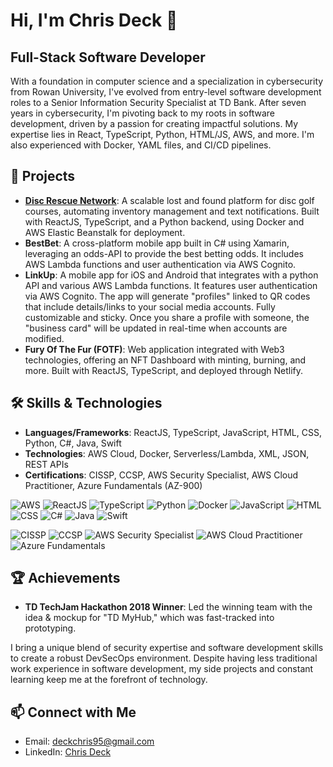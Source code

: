 # Hi, I'm Chris Deck 👋

## Full-Stack Software Developer

With a foundation in computer science and a specialization in cybersecurity from Rowan University, I've evolved from entry-level software development roles to a Senior Information Security Specialist at TD Bank. After seven years in cybersecurity, I'm pivoting back to my roots in software development, driven by a passion for creating impactful solutions. My expertise lies in React, TypeScript, Python, HTML/JS, AWS, and more. I'm also experienced with Docker, YAML files, and CI/CD pipelines. 

## 🚀 Projects

- **[Disc Rescue Network](https://discrescuenetwork.com)**: A scalable lost and found platform for disc golf courses, automating inventory management and text notifications. Built with ReactJS, TypeScript, and a Python backend, using Docker and AWS Elastic Beanstalk for deployment.
- **BestBet**: A cross-platform mobile app built in C# using Xamarin, leveraging an odds-API to provide the best betting odds. It includes AWS Lambda functions and user authentication via AWS Cognito.
- **LinkUp**: A mobile app for iOS and Android that integrates with a python API and various AWS Lambda functions. It features user authentication via AWS Cognito. The app will generate "profiles" linked to QR codes that include details/links to your social media accounts. Fully customizable and sticky. Once you share a profile with someone, the "business card" will be updated in real-time when accounts are modified. 
- **Fury Of The Fur (FOTF)**: Web application integrated with Web3 technologies, offering an NFT Dashboard with minting, burning, and more. Built with ReactJS, TypeScript, and deployed through Netlify.


## 🛠 Skills & Technologies

- **Languages/Frameworks**: ReactJS, TypeScript, JavaScript, HTML, CSS, Python, C#, Java, Swift
- **Technologies**: AWS Cloud, Docker, Serverless/Lambda, XML, JSON, REST APIs
- **Certifications**: CISSP, CCSP, AWS Security Specialist, AWS Cloud Practitioner, Azure Fundamentals (AZ-900)

![AWS](https://img.shields.io/badge/AWS-232F3E?style=for-the-badge&logo=amazonaws&logoColor=white)
![ReactJS](https://img.shields.io/badge/ReactJS-20232A?style=for-the-badge&logo=react&logoColor=61DAFB)
![TypeScript](https://img.shields.io/badge/TypeScript-3178C6?style=for-the-badge&logo=typescript&logoColor=white)
![Python](https://img.shields.io/badge/Python-3776AB?style=for-the-badge&logo=python&logoColor=white)
![Docker](https://img.shields.io/badge/Docker-2496ED?style=for-the-badge&logo=docker&logoColor=white)
![JavaScript](https://img.shields.io/badge/JavaScript-F7DF1E?style=for-the-badge&logo=javascript&logoColor=black)
![HTML](https://img.shields.io/badge/HTML-E34F26?style=for-the-badge&logo=html5&logoColor=white)
![CSS](https://img.shields.io/badge/CSS-1572B6?style=for-the-badge&logo=css3&logoColor=white)
![C#](https://img.shields.io/badge/C%23-239120?style=for-the-badge&logo=c-sharp&logoColor=white)
![Java](https://img.shields.io/badge/Java-ED8B00?style=for-the-badge&logo=java&logoColor=white)
![Swift](https://img.shields.io/badge/Swift-FA7343?style=for-the-badge&logo=swift&logoColor=white)

![CISSP](https://img.shields.io/badge/CISSP-005A9C?style=for-the-badge&logo=isc2&logoColor=white)
![CCSP](https://img.shields.io/badge/CCSP-005A9C?style=for-the-badge&logo=isc2&logoColor=white)
![AWS Security Specialist](https://img.shields.io/badge/AWS_Security_Specialist-232F3E?style=for-the-badge&logo=amazonaws&logoColor=white)
![AWS Cloud Practitioner](https://img.shields.io/badge/AWS_Cloud_Practitioner-232F3E?style=for-the-badge&logo=amazonaws&logoColor=white)
![Azure Fundamentals](https://img.shields.io/badge/Azure_Fundamentals-0089D6?style=for-the-badge&logo=microsoftazure&logoColor=white)

## 🏆 Achievements

- **TD TechJam Hackathon 2018 Winner**: Led the winning team with the idea & mockup for "TD MyHub," which was fast-tracked into prototyping.

I bring a unique blend of security expertise and software development skills to create a robust DevSecOps environment. Despite having less traditional work experience in software development, my side projects and constant learning keep me at the forefront of technology.

## 📫 Connect with Me

- Email: [deckchris95@gmail.com](mailto:deckchris95@gmail.com)
- LinkedIn: [Chris Deck](https://www.linkedin.com/in/chrisdeck95/)

